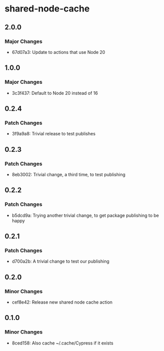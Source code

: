 # shared-node-cache

## 2.0.0

### Major Changes

-   67d07a3: Update to actions that use Node 20

## 1.0.0

### Major Changes

-   3c3f437: Default to Node 20 instead of 16

## 0.2.4

### Patch Changes

-   3f9a9a8: Trivial release to test publishes

## 0.2.3

### Patch Changes

-   8eb3002: Trivial change, a third time, to test publishing

## 0.2.2

### Patch Changes

-   b5dcd9a: Trying another trivial change, to get package publishing to be happy

## 0.2.1

### Patch Changes

-   d700a2b: A trivial change to test our publishing

## 0.2.0

### Minor Changes

-   cef8e42: Release new shared node cache action

## 0.1.0

### Minor Changes

-   8ced158: Also cache ~/.cache/Cypress if it exists
